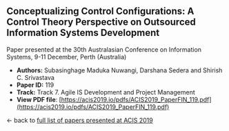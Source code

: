 ## Conceptualizing Control Configurations: A Control Theory Perspective on Outsourced Information Systems Development

Paper presented at the 30th Australasian Conference on Information Systems, 9-11 December, Perth (Australia)
- **Authors:** Subasinghage Maduka Nuwangi, Darshana Sedera and Shirish C. Srivastava
- **Paper ID:** 119
- **Track:** Track 7. Agile IS Development and Project Management
- **View PDF file**: [https://acis2019.io/pdfs/ACIS2019_PaperFIN_119.pdf](https://acis2019.io/pdfs/ACIS2019_PaperFIN_119.pdf)

&larr; back to [full list of papers presented at ACIS 2019](https://acis2019.io/)